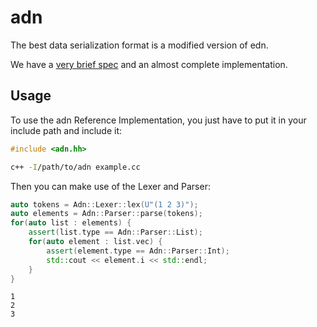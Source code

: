 # adn
The best data serialization format is a modified version of edn.

We have a [very brief spec](SPEC.md) and an almost complete implementation.

## Usage
To use the adn Reference Implementation, you just have to put it in your include
path and include it:

```cpp
#include <adn.hh>
```

```sh
c++ -I/path/to/adn example.cc
```

Then you can make use of the Lexer and Parser:

```cpp
auto tokens = Adn::Lexer::lex(U"(1 2 3)");
auto elements = Adn::Parser::parse(tokens);
for(auto list : elements) {
    assert(list.type == Adn::Parser::List);
    for(auto element : list.vec) {
        assert(element.type == Adn::Parser::Int);
        std::cout << element.i << std::endl;
    }
}
```

```
1
2
3
```
